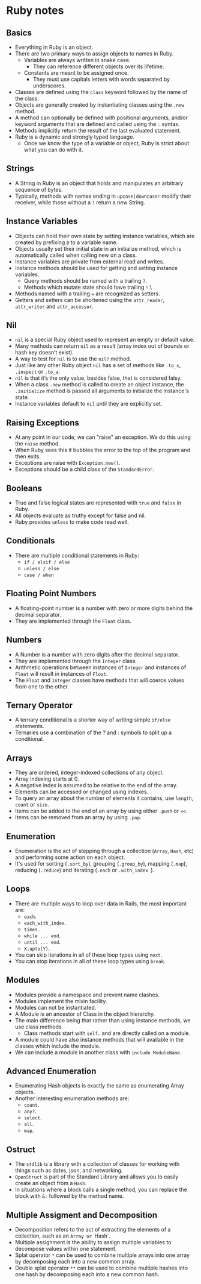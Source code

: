 # Ruby notes

## Basics

- Everything in Ruby is an object.
- There are two primary ways to assign objects to names in Ruby.
  - Variables are always written in snake case.
    - They can reference different objects over its lifetime. 
  - Constants are meant to be assigned once.
    - They must use capitals letters with words separated by underscores.
- Classes are defined using the `class` keyword followed by the name of the class.
- Objects are generally created by instantiating classes using the `.new` method.
- A method can optionally be defined with positional arguments, and/or keyword 
  arguments that are defined and called using the `:` syntax.
- Methods implicitly return the result of the last evaluated statement.
- Ruby is a dynamic and strongly typed language.
  - Once we know the type of a variable or object, Ruby is strict about what you
    can do with it.

## Strings

- A String in Ruby is an object that holds and manipulates an arbitrary sequence of bytes.
- Typically, methods with names ending in `upcase|downcase!` modify their receiver, while those without a `!` return a new String.

## Instance Variables

- Objects can hold their own state by setting instance variables, which are 
  created by prefixing `@` to a variable name.
- Objects usually set their initial state in an initialize method, which is
  automatically called when calling new on a class.
- Instance variables are private from external read and writes.
- Instance methods should be used for getting and setting instance variables.
  - Query methods should be named with a trailing `?`.
  - Methods which mutate state should have trailing `!`.\
- Methods named with a trailing `=` are recognized as setters.
- Getters and setters can be shortened using the `attr_reader`, `attr_writer` and `attr_accessor`.

## Nil

- `nil` is a special Ruby object used to represent an empty or default value.
- Many methods can return `nil` as a result (array index out of bounds or hash key doesn’t exist).
- A way to test for `nil` is to use the `nil?` method.
- Just like any other Ruby object `nil` has a set of methods like `.to_s`, `.inspect` or `.to_a`.
- `nil` is that it’s the only value, besides false, that is considered falsy.
- When a class `.new` method is called to create an object instance, the `.initialize` method is passed all arguments to initialize the instance's state.
- Instance variables default to `nil` until they are explicitly set.

## Raising Exceptions

- At any point in our code, we can "raise" an exception. We do this using the
  `raise` method.
- When Ruby sees this it bubbles the error to the top of the program and then exits.
- Exceptions are raise with `Exception.new()`.
- Exceptions should be a child class of the `StandardError`.

## Booleans

- True and false logical states are represented with `true` and `false` in Ruby.
- All objects evaluate as truthy except for false and nil.
- Ruby provides `unless` to make code read well.

## Conditionals

- There are multiple conditional statements in Ruby:
  - `if / elsif / else`
  - `unless / else`
  - `case / when`

## Floating Point Numbers

- A floating-point number is a number with zero or more digits behind the decimal separator.
- They are implemented through the `Float` class.

## Numbers

- A Number is a number with zero digits after the decimal separator.
- They are implemented through the `Integer` class.
- Arithmetic operations between instances of `Integer` and instances of `Float` will result in instances of `Float`.
- The `Float` and `Integer` classes have methods that will coerce values from one to the other.

## Ternary Operator

- A ternary conditional is a shorter way of writing simple `if/else` statements.
- Ternaries use a combination of the ? and : symbols to split up a conditional.

## Arrays

- They are ordered, integer-indexed collections of any object.
- Array indexing starts at 0. 
- A negative index is assumed to be relative to the end of the array.
- Elements can be accessed or changed using indexes.
- To query an array about the number of elements it contains, use `length`, `count` or `size`.
- Items can be added to the end of an array by using either `.push` or `<<`.
- Items can be removed from an array by using `.pop`.

## Enumeration

- Enumeration is the act of stepping through a collection (`Array`, `Hash`, etc) and performing some action on each object.
- It's used for sorting (`.sort_by`), grouping (`.group_by`), mapping (`.map`), reducing (`.reduce`) and iterating (`.each` or `.with_index `).

## Loops

- There are multiple ways to loop over data in Rails, the most important are:
  - `each`.
  - `each_with_index`.
  - `times`.
  - `while ... end`.
  - `until ... end`.
  - `X.upto(Y)`.
- You can skip iterations in all of these loop types using `next`.
- You can stop iterations in all of these loop types using `break`.

## Modules

- Modules provide a namespace and prevent name clashes.
- Modules implement the mixin facility.
- Modules can not be instantiated.
- A Module is an ancestor of Class in the object hierarchy.
- The main difference being that rather than using instance methods, we use class methods.
  - Class methods start with `self.` and are directly called on a module.
- A module could have also instance methods that will available in the classes which include the module. 
- We can include a module in another class with `include ModuleName`.

## Advanced Enumeration

- Enumerating Hash objects is exactly the same as enumerating Array objects.
- Another interesting enumeration methods are:
  - `count`.
  - `any?`.
  - `select`.
  - `all`.
  - `map`.

## Ostruct

- The `stdlib` is a library with a collection of classes for working with things 
  such as dates, json, and networking.
- `OpenStruct` is part of the Standard Library and allows you to easily create an object from a `Hash`.
- In situations where a block calls a single method, you can replace the block with `&:` followed by the method name.

## Multiple Assigment and Decomposition

- Decomposition refers to the act of extracting the elements of a collection, such as an `Array or `Hash`.
- Multiple assignment is the ability to assign multiple variables to decompose values within one statement.
- Splat operator `*` can be used to combine multiple arrays into one array by decomposing each into a new common array.
- Double splat operator `**` can be used to combine multiple hashes into one hash by decomposing each into a new common hash. 
